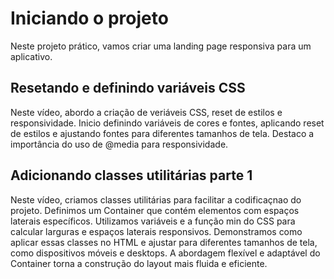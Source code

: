 # Iniciando o projeto
Neste projeto prático, vamos criar uma landing page responsiva para um aplicativo.

## Resetando e definindo variáveis CSS
Neste vídeo, abordo a criação de veriáveis CSS, reset de estilos e responsividade. Inicio definindo variáveis de cores e fontes, aplicando reset de estilos e ajustando fontes para diferentes tamanhos de tela. Destaco a importância do uso de @media para responsividade.

## Adicionando classes utilitárias parte 1
Neste vídeo, criamos classes utilitárias para facilitar a codificaçnao do projeto. Definimos um Container que contém elementos com espaços laterais específicos. Utilizamos variáveis e a função min do CSS para calcular larguras e espaços laterais responsivos. Demonstramos como aplicar essas classes no HTML e ajustar para diferentes tamanhos de tela, como dispositivos móveis e desktops. A abordagem flexível e adaptável do Container torna a construção do layout mais fluida e eficiente.


